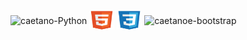 <div style="display: inline_block"><br>
  <img align="center" alt="caetano-Python" height="30" width="40" src="https://cdn.jsdelivr.net/gh/devicons/devicon@latest/icons/python/python-original-wordmark.svg""/>
  <img align="center" alt="caetano-HTML" height="30" width="40" src="https://raw.githubusercontent.com/devicons/devicon/master/icons/html5/html5-original.svg">
  <img align="center" alt="caetanoe-CSS" height="30" width="40" src="https://raw.githubusercontent.com/devicons/devicon/master/icons/css3/css3-original.svg">
  <img align="center" alt="caetanoe-bootstrap" height="30" width="40" src="https://cdn.jsdelivr.net/gh/devicons/devicon@latest/icons/bootstrap/bootstrap-original.svg"/>
</div>
